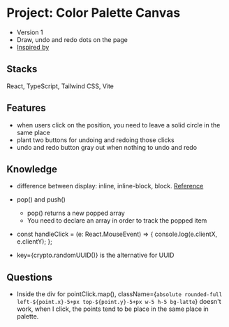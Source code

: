 # Project: Color Palette Canvas

- Version 1
- Draw, undo and redo dots on the page
- [Inspired by](https://www.youtube.com/watch?v=A0BmLYHLPZs)

## Stacks

React, TypeScript, Tailwind CSS, Vite

## Features

- when users click on the position, you need to leave a solid circle in the same place
- plant two buttons for undoing and redoing those clicks
- undo and redo button gray out when nothing to undo and redo

## Knowledge

- difference between display: inline, inline-block, block. [Reference](https://www.w3schools.com/css/tryit.asp?filename=trycss_inline-block_span1)

- pop() and push()

  - pop() returns a new popped array
  - You need to declare an array in order to track the popped item

- const handleClick = (e: React.MouseEvent<HTMLDivElement>) => {
  console.log(e.clientX, e.clientY);
  };

- key={crypto.randomUUID()} is the alternative for UUID

## Questions

- Inside the div for pointClick.map(),
  className={`absolute rounded-full left-${point.x}-5+px top-${point.y}-5+px w-5 h-5 bg-latte`} doesn't work,
  when I click, the points tend to be place in the same place in palette.
